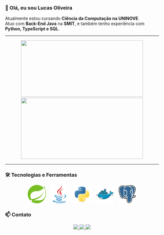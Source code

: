 ### 👋 Olá, eu sou Lucas Oliveira

Atualmente estou cursando **Ciência da Computação na UNINOVE**.  
Atuo com **Back-End Java** na **SMIT**, e também tenho experiência com **Python, TypeScript e SQL**.  

---

<p align="center">
  <img src="https://github-readme-stats.vercel.app/api/top-langs/?username=anuraghazra&layout=compact" width="400" height="185"/>
  <img src="https://github-readme-stats.vercel.app/api?username=lucasoliveira04&show_icons=true&theme=white" width="400" height="200"/>
</p>

---

### 🛠️ Tecnologias e Ferramentas

<p align="center">
  <img src="image-1.png" width="60" style="margin: 0 5px"/> 
  <img src="image-2.png" width="60" style="margin: 0 5px"/>
  <img src="image-5.png" width="60" style="margin: 0 5px"/>
  <img src="image-3.png" width="60" style="margin: 0 5px"/>
  <img src="image-4.png" width="60" style="margin: 0 5px"/>
</p>

### 📫 Contato

<p align="center">
  <a href="https://linkedin.com/in/lucas-oliveira-campos" target="_blank">
    <img src="https://img.shields.io/badge/LinkedIn-0A66C2?style=for-the-badge&logo=linkedin&logoColor=white"/>
  </a>
  <a href="https://github.com/lucasoliveira04" target="_blank">
    <img src="https://img.shields.io/badge/GitHub-181717?style=for-the-badge&logo=github&logoColor=white"/>
  </a>
  <a href="mailto:lucasolisocialmedia@gmail.com">
    <img src="https://img.shields.io/badge/Gmail-EA4335?style=for-the-badge&logo=gmail&logoColor=white"/>
  </a>
</p>
